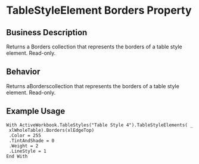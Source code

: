 # TableStyleElement Borders Property

## Business Description
Returns a Borders collection that represents the borders of a table style element. Read-only.

## Behavior
Returns aBorderscollection that represents the borders of a table style element. Read-only.

## Example Usage
```vba
With ActiveWorkbook.TableStyles("Table Style 4").TableStyleElements( _ 
 xlWholeTable).Borders(xlEdgeTop) 
 .Color = 255 
 .TintAndShade = 0 
 .Weight = 2 
 .LineStyle = 1 
End With
```